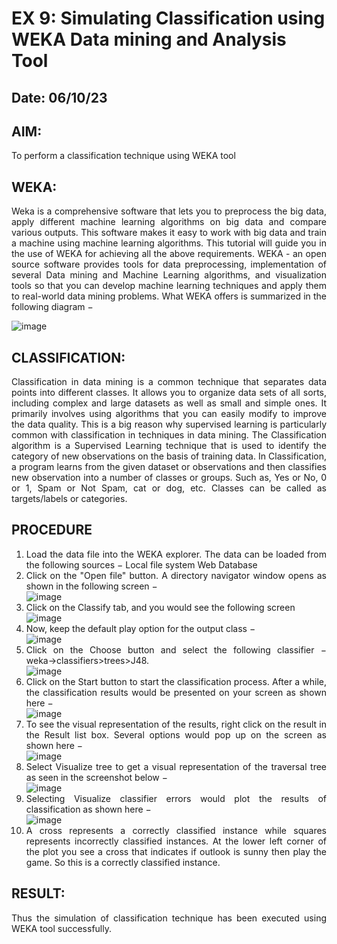 # EX 9: Simulating Classification using WEKA Data mining and Analysis Tool
## Date: 06/10/23
## AIM:
To perform a classification technique using WEKA tool
## WEKA:
<div align="justify">
Weka is a comprehensive software that lets you to preprocess the big data, apply different machine learning algorithms on big data and compare various outputs. This software makes it easy to work with big data and train a machine using machine learning algorithms. This tutorial will guide you in the use of WEKA for achieving all the above requirements.
WEKA - an open source software provides tools for data preprocessing, implementation of several Data mining and Machine Learning algorithms, and visualization tools so that you can develop machine learning techniques and apply them to real-world data mining problems. What WEKA offers is summarized in the following diagram −

  ![image](https://github.com/dineshgl/EX-9-Simulating-Classification-using-WEKA-Tool/assets/143793356/c3702dff-f72d-4ba1-9cca-eb444358ab21)

## CLASSIFICATION:
<div align="justify">
Classification in data mining is a common technique that separates data points into different classes. It allows you to organize data sets of all sorts, including complex and large datasets as well as small and simple ones. It primarily involves using algorithms that you can easily modify to improve the data quality. This is a big reason why supervised learning is particularly common with classification in techniques in data mining. The Classification algorithm is a Supervised Learning technique that is used to identify the category of new observations on the basis of training data. In Classification, a program learns from the given dataset or observations and then classifies new observation into a number of classes or groups. Such as, Yes or No, 0 or 1, Spam or Not Spam, cat or dog, etc. Classes can be called as targets/labels or categories.<br>
  
## PROCEDURE
1. Load the data file into the WEKA explorer. The data can be loaded from the following sources −
   Local file system
   Web
   Database
2. Click on the "Open file" button. A directory navigator window opens as shown in the following screen − <br>
   ![image](https://github.com/dineshgl/EX-9-Simulating-Classification-using-WEKA-Tool/assets/143793356/7088c22f-650c-4869-93d0-b070c844c592)
3. Click on the Classify tab, and you would see the following screen <br>
   ![image](https://github.com/dineshgl/EX-9-Simulating-Classification-using-WEKA-Tool/assets/143793356/d2863bed-3770-4b5b-84c6-c95a7f6f8702)
4. Now, keep the default play option for the output class −<br>
   ![image](https://github.com/dineshgl/EX-9-Simulating-Classification-using-WEKA-Tool/assets/143793356/45296fdf-5c28-4326-91c5-db77a31c7273)
5. Click on the Choose button and select the following classifier − weka→classifiers>trees>J48. <br>
   ![image](https://github.com/dineshgl/EX-9-Simulating-Classification-using-WEKA-Tool/assets/143793356/bdbf5e47-9233-4fdc-a0b6-b22bf4c7aadc)
6. Click on the Start button to start the classification process. After a while, the classification results would be presented on your screen as shown here −<br>
   ![image](https://github.com/dineshgl/EX-9-Simulating-Classification-using-WEKA-Tool/assets/143793356/7341a7e0-cb7c-4fd9-abd7-36cf9d484ae6)
7. To see the visual representation of the results, right click on the result in the Result list box. Several options would pop up on the screen as shown here −<br>
   ![image](https://github.com/dineshgl/EX-9-Simulating-Classification-using-WEKA-Tool/assets/143793356/a846aee3-1e84-4101-932e-83029762593b)
8. Select Visualize tree to get a visual representation of the traversal tree as seen in the screenshot below −<br>
   ![image](https://github.com/dineshgl/EX-9-Simulating-Classification-using-WEKA-Tool/assets/143793356/a2aab1c7-a756-4de7-a1e5-1d6a5fa53321)
9. Selecting Visualize classifier errors would plot the results of classification as shown here −<br>
    ![image](https://github.com/dineshgl/EX-9-Simulating-Classification-using-WEKA-Tool/assets/143793356/9d39bad9-a77c-4c72-a9bb-0031154ef0c4)
10. A cross represents a correctly classified instance while squares represents incorrectly classified instances. At the lower left corner of the plot you see a cross that indicates if outlook is sunny then play the game. So this is a correctly classified instance.<br>

## RESULT:
Thus the simulation of classification technique has been executed using WEKA tool successfully.







